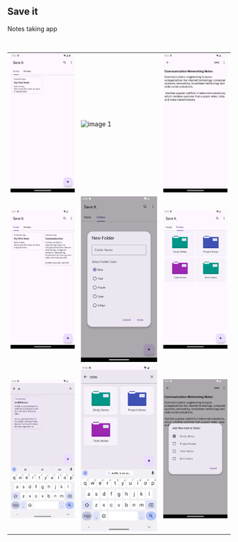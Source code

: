 ## Save it
<p>Notes taking app</p>

<br/>

<table>

<tr>
<td><img src="https://github.com/ankit7927/save-it/blob/master/snapshots/Screenshot1.png" alt="image 1"/></td>
<td><img src="https://github.com/ankit7927/save-it/blob/master/snapshots/Screenshot2.png" alt="image 1"/></td>
<td><img src="https://github.com/ankit7927/save-it/blob/master/snapshots/Screenshot3.png" alt="image 1"/></td>
</tr>

<tr>
<td><img src="https://github.com/ankit7927/save-it/blob/master/snapshots/Screenshot4.png" alt="image 1"/></td>
<td><img src="https://github.com/ankit7927/save-it/blob/master/snapshots/Screenshot5.png" alt="image 1"/></td>
<td><img src="https://github.com/ankit7927/save-it/blob/master/snapshots/Screenshot6.png" alt="image 1"/></td>
</tr>

<tr>
<td><img src="https://github.com/ankit7927/save-it/blob/master/snapshots/Screenshot7.png" alt="image 1"/></td>
<td><img src="https://github.com/ankit7927/save-it/blob/master/snapshots/Screenshot8.png" alt="image 1"/></td>
<td><img src="https://github.com/ankit7927/save-it/blob/master/snapshots/Screenshot9.png" alt="image 1"/></td>
</tr>

</table>


